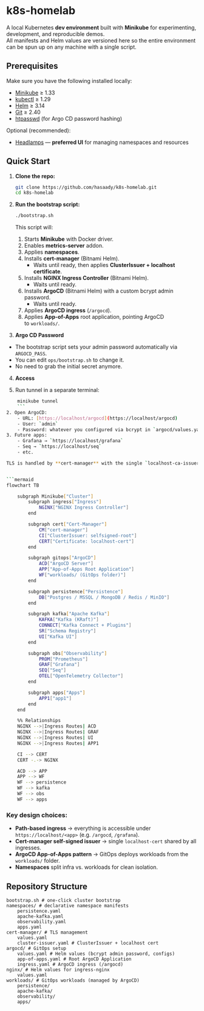 # k8s-homelab

A local Kubernetes **dev environment** built with **Minikube** for experimenting, development, and reproducible demos.  
All manifests and Helm values are versioned here so the entire environment can be spun up on any machine with a single script.

## Prerequisites

Make sure you have the following installed locally:

* [Minikube](https://minikube.sigs.k8s.io/docs/start/) ≥ 1.33
* [kubectl](https://kubernetes.io/docs/tasks/tools/) ≥ 1.29
* [Helm](https://helm.sh/docs/intro/install/) ≥ 3.14
* [Git](https://git-scm.com/) ≥ 2.40
* [htpasswd](https://httpd.apache.org/docs/current/programs/htpasswd.html) (for Argo CD password hashing)

Optional (recommended):

* [Headlamps](https://headlamp.dev/) — **preferred UI** for managing namespaces and resources


## Quick Start

1. **Clone the repo:**

   ```bash
   git clone https://github.com/hasaady/k8s-homelab.git
   cd k8s-homelab
   ```

2. **Run the bootstrap script:**

   ```bash
   ./bootstrap.sh
   ```

   This script will:
    1. Starts **Minikube** with Docker driver.
    2. Enables **metrics-server** addon.
    3. Applies **namespaces**.
    4. Installs **cert-manager** (Bitnami Helm).
        - Waits until ready, then applies **ClusterIssuer + localhost certificate**.
    5. Installs **NGINX Ingress Controller** (Bitnami Helm).
        - Waits until ready.
    6. Installs **ArgoCD** (Bitnami Helm) with a custom bcrypt admin password.
        - Waits until ready.
    7. Applies **ArgoCD ingress** (`/argocd`).
    8. Applies **App-of-Apps** root application, pointing ArgoCD to `workloads/`.

3. **Argo CD Password**

* The bootstrap script sets your admin password automatically via `ARGOCD_PASS`.
* You can edit `ops/bootstrap.sh` to change it.
* No need to grab the initial secret anymore.

4. **Access**

1. Run tunnel in a separate terminal:
```bash
    minikube tunnel
    ```
2. Open ArgoCD:
    - URL: [https://localhost/argocd](https://localhost/argocd)
    - User: `admin`
    - Password: whatever you configured via bcrypt in `argocd/values.yaml` 
3. Future apps:
    - Grafana → `https://localhost/grafana`
    - Seq → `https://localhost/seq`
    - etc.

TLS is handled by **cert-manager** with the single `localhost-ca-issuer`.


```mermaid
flowchart TB

    subgraph Minikube["Cluster"]
        subgraph ingress["Ingress"]
            NGINX["NGINX Ingress Controller"]
        end

        subgraph cert["Cert-Manager"]
            CM["cert-manager"]
            CI["ClusterIssuer: selfsigned-root"]
            CERT["Certificate: localhost-cert"]
        end

        subgraph gitops["ArgoCD"]
            ACD["ArgoCD Server"]
            APP["App-of-Apps Root Application"]
            WF["workloads/ (GitOps folder)"]
        end

        subgraph persistence["Persistence"]
            DB["Postgres / MSSQL / MongoDB / Redis / MinIO"]
        end

        subgraph kafka["Apache Kafka"]
            KAFKA["Kafka (KRaft)"]
            CONNECT["Kafka Connect + Plugins"]
            SR["Schema Registry"]
            UI["Kafka UI"]
        end

        subgraph obs["Observability"]
            PROM["Prometheus"]
            GRAF["Grafana"]
            SEQ["Seq"]
            OTEL["OpenTelemetry Collector"]
        end

        subgraph apps["Apps"]
            APP1["app1"]
        end
    end

    %% Relationships
    NGINX -->|Ingress Routes| ACD
    NGINX -->|Ingress Routes| GRAF
    NGINX -->|Ingress Routes| UI
    NGINX -->|Ingress Routes| APP1

    CI --> CERT
    CERT -.-> NGINX

    ACD --> APP
    APP --> WF
    WF --> persistence
    WF --> kafka
    WF --> obs
    WF --> apps
````

### Key design choices:
- **Path-based ingress** → everything is accessible under `https://localhost/<app>` (e.g. `/argocd`, `/grafana`).
- **Cert-manager self-signed issuer** → single `localhost-cert` shared by all ingresses.
- **ArgoCD App-of-Apps pattern** → GitOps deploys workloads from the `workloads/` folder.
- **Namespaces** split infra vs. workloads for clean isolation.


##  Repository Structure
```
bootstrap.sh # one-click cluster bootstrap  
namespaces/ # declarative namespace manifests  
    persistence.yaml  
    apache-kafka.yaml  
    observability.yaml  
    apps.yaml  
cert-manager/ # TLS management  
    values.yaml  
    cluster-issuer.yaml # ClusterIssuer + localhost cert  
argocd/ # GitOps setup  
    values.yaml # Helm values (bcrypt admin password, configs)  
    app-of-apps.yaml # Root ArgoCD Application  
    ingress.yaml # ArgoCD ingress (/argocd)  
nginx/ # Helm values for ingress-nginx  
    values.yaml  
workloads/ # GitOps workloads (managed by ArgoCD)  
    persistence/  
    apache-kafka/  
    observability/  
    apps/
````

